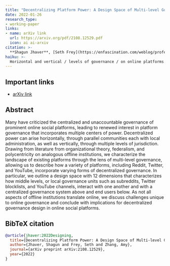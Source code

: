 ```yaml
---
title: "Decentralizing Platform Power: A Design Space of Multi-level Governance in Online Social Platforms"
date: 2022-01-26
research_type: 
- working-paper
links:
- name: arXiv link
  url: https://arxiv.org/pdf/2108.12529.pdf
  icon: ai ai-arxiv
citation: >-
  **Shagun Jhaver**, [Seth Frey](https://enfascination.com/weblog/professional), and [Amy Zhang](https://homes.cs.washington.edu/~axz/index.html/) (2021), “Decentralizing Platform Power: A Design Space of Multi-level Governance in Online Social Platforms,” arXiv preprint arXiv:2108.12529 (2021). 
haiku: >-
  Horizontal and vertical / levels of governance / on online platforms.
---
```


## Important links

- [arXiv link](https://arxiv.org/pdf/2108.12529.pdf)

## Abstract

Many have criticized the centralized and unaccountable governance of prominent online social platforms, leading to renewed interest in platform governance that incorporates multiple centers of power. Decentralized power can arise horizontally, through parallel communities each with local administration, as well as vertically, through multiple levels of jurisdiction. Drawing from literature from organizational theory, federalism, and polycentricity on analogous offline institutions, we characterize the landscape of existing platforms through the lens of multi-level governance, allowing us to describe how a variety of platforms, including Reddit, Twitter, and YouTube, incorporate varying forms of decentralized governance. In particular, we outline a design space with 12 dimensions that characterizes how middle levels, or local governance units such as subreddits, Twitter blocklists, and YouTube channels, interact with one another and with a centralized governance system above and end users below. As not all aspects of offline institutions translate online, we discuss challenges unique to online governance and conclude with implications for decentralized governance design in online social platforms.

## BibTeX citation

```bibtex
@article{jhaver:2022Designing,
  title={Decentralizing Platform Power: A Design Space of Multi-level Governance in Online Social Platforms},
  author={Jhaver, Shagun and Frey, Seth and Zhang, Amy},
  journal={arXiv preprint arXiv:2108.12529},
  year={2022}
}
```